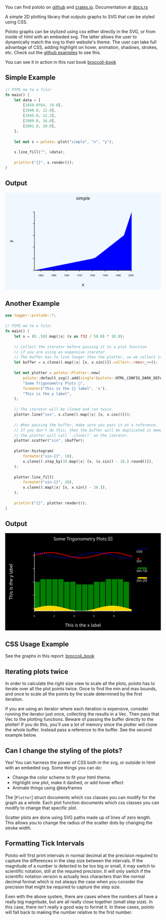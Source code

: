 
You can find poloto on [github](https://github.com/tiby312/poloto) and [crates.io](https://crates.io/crates/poloto).
Documentation at [docs.rs](https://docs.rs/poloto)

A simple 2D plotting library that outputs graphs to SVG that can be styled using CSS.

Poloto graphs can be stylized using css either directly in the SVG, or from inside of html with an embeded svg. The latter allows the user to dynamically match the svg to their website's theme. The user can take full advantage of CSS, adding highlight on hover, animation, shadows, strokes, etc. Check out the [github examples](https://github.com/tiby312/poloto/tree/master/examples) to see this.

You can see it in action in this rust book [broccoli-book](https://tiby312.github.io/broccoli_report/)

## Simple Example

```rust
// PIPE me to a file!
fn main() {
    let data = [
        [1850.0f64, 10.0],
        [1940.0, 12.0],
        [1945.0, 12.2],
        [1989.0, 16.0],
        [2001.0, 20.0],
    ];

    let mut s = poloto::plot("simple", "x", "y");

    s.line_fill("", &data);

    println!("{}", s.render());
}

```

## Output

<img src="./assets/simple.svg" alt="demo">


## Another Example 

```rust
use tagger::prelude::*;

// PIPE me to a file!
fn main() {
    let x = (0..50).map(|x| (x as f32 / 50.0) * 10.0);

    // Collect the iterator before passing it to a plot function
    // if you are using an expensive iterator.
    // The buffer has to live longer than the plotter, so we collect it here.
    let buffer = x.clone().map(|x| [x, x.sin()]).collect::<Vec<_>>();

    let mut plotter = poloto::Plotter::new(
        poloto::default_svg().add(single!(poloto::HTML_CONFIG_DARK_DEFAULT)),
        "Some Trigonometry Plots 🥳",
        formatm!("This is the {} label", 'x'),
        "This is the y label",
    );

    // The iterator will be cloned and ran twice.
    plotter.line("cos", x.clone().map(|x| [x, x.cos()]));

    // When passing the buffer, make sure you pass it as a reference.
    // If you don't do this, then the buffer will be duplicated in memory as
    // the plotter will call `.clone()` on the iterator.
    plotter.scatter("sin", &buffer);

    plotter.histogram(
        formatm!("sin-{}", 10),
        x.clone().step_by(3).map(|x| [x, (x.sin() - 10.).round()]),
    );

    plotter.line_fill(
        formatm!("sin-{}", 20),
        x.clone().map(|x| [x, x.sin() - 20.]),
    );

    println!("{}", plotter.render());
}

```

## Output

<img src="./assets/trig.svg" alt="demo">

## CSS Usage Example

See the graphs in this report: [broccoli_book](https://tiby312.github.io/broccoli_report/)


## Iterating plots twice

In order to calculate the right size view to scale all the plots, poloto has to iterate over all the plot
points twice. Once to find the min and max bounds, and once to scale all the points by the scale determined
by the first iteration. 

If you are using an iterator where each iteration is expensive, consider running the iterator just once,
collecting the results in a Vec. Then pass that Vec to the plotting functions. 
Beware of passing the buffer directly to the plotter! If you do this, you'll use a lot of memory since 
the plotter will clone the whole buffer. Instead pass a reference to the buffer. See the second example below.


## Can I change the styling of the plots?

Yes! You can harness the power of CSS both in the svg, or outside
in html with an embeded svg. Some things you can do:

 * Change the color scheme to fit your html theme.
 * Highlight one plot, make it dashed, or add hover effect
 * Animate things using @keyframes

The [`Plotter`] struct documents which css classes you can modify for the graph as a whole.
Each plot function documents which css classes you can modify to change that specific plot.

Scatter plots are done using SVG paths made up of lines of zero length. This allows you to change
the radius of the scatter dots by changing the stroke width.


## Formatting Tick Intervals

Poloto will first print intervals in normal decimal at the precision required to capture the differences
in the step size between the intervals. If the magnitude of a number is detected to be too big or small, it
may switch to scientific notation, still at the required precision. It will only switch if the scientific
notation version is actually less characters than the normal decimal format which is not always the case
when you consider the precision that might be required to capture the step size.

Even with the above system, there are cases where the numbers all have a really big magnitude, but
are all really close together (small step size). In this case, there isn't really a good way to format it.
In these cases, poloto will fall back to making the number relative to the first number.